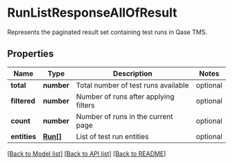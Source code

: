# RunListResponseAllOfResult

Represents the paginated result set containing test runs in Qase TMS.

## Properties

Name | Type | Description | Notes
------------ | ------------- | ------------- | -------------
**total** | **number** | Total number of test runs available | optional
**filtered** | **number** | Number of runs after applying filters | optional
**count** | **number** | Number of runs in the current page | optional
**entities** | [**Run[]**](Run.md) | List of test run entities | optional

[[Back to Model list]](../README.md#documentation-for-models) [[Back to API list]](../README.md#documentation-for-api-endpoints) [[Back to README]](../README.md)
